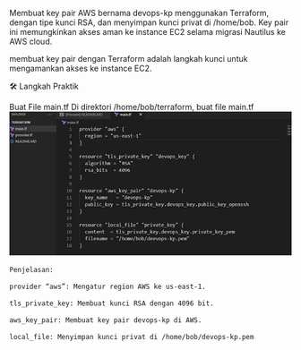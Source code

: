 Membuat key pair AWS bernama devops-kp menggunakan Terraform, dengan tipe kunci RSA, dan menyimpan kunci privat di /home/bob. Key pair ini memungkinkan akses aman ke instance EC2 selama migrasi Nautilus ke AWS cloud.

membuat key pair dengan Terraform adalah langkah kunci untuk mengamankan akses ke instance EC2.

🛠️ Langkah Praktik

Buat File main.tf
Di direktori /home/bob/terraform, buat file main.tf
![alt text](image.png)
~~~
Penjelasan:
~~~
~~~
provider “aws”: Mengatur region AWS ke us-east-1.
~~~
~~~
tls_private_key: Membuat kunci RSA dengan 4096 bit.
~~~
~~~
aws_key_pair: Membuat key pair devops-kp di AWS.
~~~
~~~
local_file: Menyimpan kunci privat di /home/bob/devops-kp.pem
~~~
